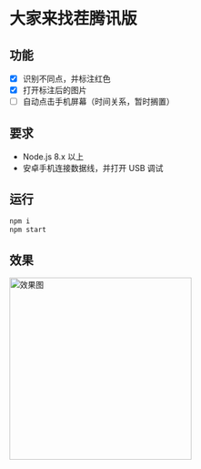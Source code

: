 # 大家来找茬腾讯版

## 功能
- [x] 识别不同点，并标注红色
- [x] 打开标注后的图片
- [ ] 自动点击手机屏幕（时间关系，暂时搁置）

## 要求
- Node.js 8.x 以上
- 安卓手机连接数据线，并打开 USB 调试

## 运行
```bash
npm i
npm start
```

## 效果
<img width="320" src="https://user-images.githubusercontent.com/8413791/34465817-e8c53292-eefa-11e7-8fde-d7ece24bcfab.png" alt="效果图">
